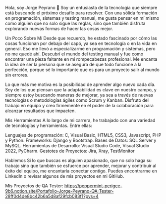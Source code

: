 Hola, soy Jorge Peyrano 👋
Soy un entusiasta de la tecnología que siempre está buscando el próximo desafío para resolver. Con una sólida formación en programación, sistemas y testing manual, me gusta pensar en mí mismo como alguien que no solo sigue las reglas, sino que también disfruta explorando nuevas formas de hacer las cosas mejor.

Un Poco Sobre Mí
Desde que recuerdo, he estado fascinado por cómo las cosas funcionan por debajo del capó, ya sea en tecnología o en la vida en general. Eso me llevó a especializarme en programación y sistemas, pero no me quedé ahí. Descubrí el mundo del testing manual y fue como encontrar una pieza faltante en mi rompecabezas profesional. Me encanta la idea de ser la persona que se asegura de que todo funcione a la perfección, porque sé lo importante que es para un proyecto salir al mundo sin errores.

Lo que más me motiva es la posibilidad de aprender algo nuevo cada día. Soy de los que piensan que la adaptabilidad es clave en nuestro campo, y siempre estoy buscando maneras de mejorar, ya sea a través de nuevas tecnologías o metodologías ágiles como Scrum y Kanban. Disfruto del trabajo en equipo y creo firmemente en el poder de la colaboración para alcanzar resultados que impacten.

Mis Herramientas
A lo largo de mi carrera, he trabajado con una variedad de tecnologías y herramientas. Entre ellas:

Lenguajes de programación: C, Visual Basic, HTML5, CSS3, Javascript, PHP y Python.
Frameworks: Django y Bootstrap.
Bases de Datos: SQL Server y MySQL.
Herramientas de Desarrollo: Visual Studio Code, Visual Studio 2022, PyCharm.
Gestotes de Proyectos: Jira, Xray, TestMonitor

Hablemos
Si lo que buscas es alguien apasionado, que no solo haga su trabajo sino que también se esfuerce por aprender, mejorar y contribuir al éxito del equipo, me encantaría conectar contigo. Puedes encontrarme en LinkedIn o revisar algunos de mis proyectos en mi GitHub.

Mis Proyectos de QA Tester: https://peppermint-perigee-9b6.notion.site/Portafolio-Jorge-Peyrano-QA-Tester-28ff0d4de8bc42b6a5d8af29fcb083f1?pvs=4
